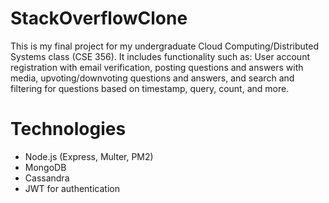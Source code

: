 # StackOverflowClone
This is my final project for my undergraduate Cloud Computing/Distributed Systems class (CSE 356).  It includes functionality such as:
User account registration with email verification, posting questions and answers with media, upvoting/downvoting questions and answers, and search and filtering for questions based on timestamp, query, count, and more.

# Technologies
- Node.js (Express, Multer, PM2)
- MongoDB
- Cassandra
- JWT for authentication
